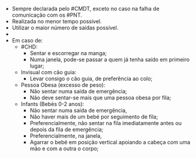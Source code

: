 - Sempre declarada pelo #CMDT, exceto no caso na falha de comunicação com os #PNT.
- Realizada no menor tempo possível.
- Utilizar o maior número de saídas possível.
-
- Em caso de:
	- #CHD:
		- Sentar e escorregar na manga;
		- Numa janela, pode-se passar a quem já tenha saído em primeiro lugar;
	- Invisual com cão guia:
		- Levar consigo o cão guia, de preferência ao colo;
	- Pessoa Obesa (excesso de peso):
		- Não sentar numa saída de emergência;
		- Não deve sentar-se mais que uma pessoa obesa por fila;
	- Infants (Bebés 0-2 anos):
		- Não sentar numa saída de emergência,
		- Não haver mais de um bebé por seguimento de fila;
		- Preferencialmente, não sentar na fila imediatamente antes ou depois da fila de emergência;
		- Preferencialmente, na janela,
		- Agarrar o bebé em posição vertical apoiando a cabeça com uma mão e com a outra o corpo;